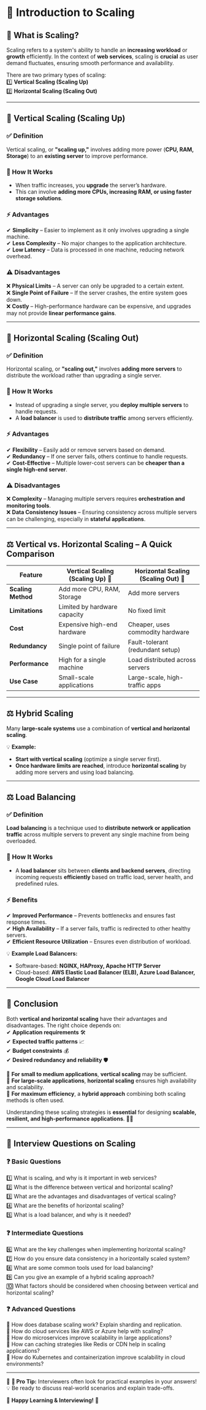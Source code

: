 # 🚀 Introduction to Scaling  

## 📌 What is Scaling?  
Scaling refers to a system's ability to handle an **increasing workload** or **growth** efficiently. In the context of **web services**, scaling is **crucial** as user demand fluctuates, ensuring smooth performance and availability.  

There are two primary types of scaling:  
1️⃣ **Vertical Scaling (Scaling Up)**  
2️⃣ **Horizontal Scaling (Scaling Out)**  

---

## 🔺 Vertical Scaling (Scaling Up)  

### ✅ Definition  
Vertical scaling, or **"scaling up,"** involves adding more power (**CPU, RAM, Storage**) to an **existing server** to improve performance.  

### 🔧 How It Works  
- When traffic increases, you **upgrade** the server’s hardware.  
- This can involve **adding more CPUs, increasing RAM, or using faster storage solutions**.  

### ⚡ Advantages  
✔ **Simplicity** – Easier to implement as it only involves upgrading a single machine.  
✔ **Less Complexity** – No major changes to the application architecture.  
✔ **Low Latency** – Data is processed in one machine, reducing network overhead.  

### ⚠ Disadvantages  
❌ **Physical Limits** – A server can only be upgraded to a certain extent.  
❌ **Single Point of Failure** – If the server crashes, the entire system goes down.  
❌ **Costly** – High-performance hardware can be expensive, and upgrades may not provide **linear performance gains**.  

---

## 🔄 Horizontal Scaling (Scaling Out)  

### ✅ Definition  
Horizontal scaling, or **"scaling out,"** involves **adding more servers** to distribute the workload rather than upgrading a single server.  

### 🔧 How It Works  
- Instead of upgrading a single server, you **deploy multiple servers** to handle requests.  
- A **load balancer** is used to **distribute traffic** among servers efficiently.  

### ⚡ Advantages  
✔ **Flexibility** – Easily add or remove servers based on demand.  
✔ **Redundancy** – If one server fails, others continue to handle requests.  
✔ **Cost-Effective** – Multiple lower-cost servers can be **cheaper than a single high-end server**.  

### ⚠ Disadvantages  
❌ **Complexity** – Managing multiple servers requires **orchestration and monitoring tools**.  
❌ **Data Consistency Issues** – Ensuring consistency across multiple servers can be challenging, especially in **stateful applications**.  

---

## ⚖ Vertical vs. Horizontal Scaling – A Quick Comparison  

| Feature            | Vertical Scaling (Scaling Up) 🔺 | Horizontal Scaling (Scaling Out) 🔄 |
|--------------------|---------------------------------|-----------------------------------|
| **Scaling Method** | Add more CPU, RAM, Storage      | Add more servers                 |
| **Limitations**    | Limited by hardware capacity    | No fixed limit                   |
| **Cost**          | Expensive high-end hardware     | Cheaper, uses commodity hardware |
| **Redundancy**     | Single point of failure        | Fault-tolerant (redundant setup) |
| **Performance**    | High for a single machine      | Load distributed across servers  |
| **Use Case**       | Small-scale applications       | Large-scale, high-traffic apps  |

---

## ⚖ Hybrid Scaling  
Many **large-scale systems** use a combination of **vertical and horizontal scaling**.  

💡 **Example:**  
- **Start with vertical scaling** (optimize a single server first).  
- **Once hardware limits are reached**, introduce **horizontal scaling** by adding more servers and using load balancing.  

---

## ⚖ Load Balancing  

### ✅ Definition  
**Load balancing** is a technique used to **distribute network or application traffic** across multiple servers to prevent any single machine from being overloaded.  

### 🔧 How It Works  
- A **load balancer** sits between **clients and backend servers**, directing incoming requests **efficiently** based on traffic load, server health, and predefined rules.  

### ⚡ Benefits  
✔ **Improved Performance** – Prevents bottlenecks and ensures fast response times.  
✔ **High Availability** – If a server fails, traffic is redirected to other healthy servers.  
✔ **Efficient Resource Utilization** – Ensures even distribution of workload.  

💡 **Example Load Balancers:**  
- Software-based: **NGINX, HAProxy, Apache HTTP Server**  
- Cloud-based: **AWS Elastic Load Balancer (ELB), Azure Load Balancer, Google Cloud Load Balancer**  

---

## 🎯 Conclusion  

Both **vertical and horizontal scaling** have their advantages and disadvantages. The right choice depends on:  
✔ **Application requirements** 🛠  
✔ **Expected traffic patterns** 📈  
✔ **Budget constraints** 💰  
✔ **Desired redundancy and reliability** 🛡  

🔹 **For small to medium applications**, **vertical scaling** may be sufficient.  
🔹 **For large-scale applications**, **horizontal scaling** ensures high availability and scalability.  
🔹 **For maximum efficiency**, a **hybrid approach** combining both scaling methods is often used.  

Understanding these scaling strategies is **essential** for designing **scalable, resilient, and high-performance applications**. 🚀🔥  

---

## 🎤 Interview Questions on Scaling  

### ❓ Basic Questions  
1️⃣ What is scaling, and why is it important in web services?  
2️⃣ What is the difference between vertical and horizontal scaling?  
3️⃣ What are the advantages and disadvantages of vertical scaling?  
4️⃣ What are the benefits of horizontal scaling?  
5️⃣ What is a load balancer, and why is it needed?  

### ❓ Intermediate Questions  
6️⃣ What are the key challenges when implementing horizontal scaling?  
7️⃣ How do you ensure data consistency in a horizontally scaled system?  
8️⃣ What are some common tools used for load balancing?  
9️⃣ Can you give an example of a hybrid scaling approach?  
🔟 What factors should be considered when choosing between vertical and horizontal scaling?  

### ❓ Advanced Questions  
🔹 How does database scaling work? Explain sharding and replication.  
🔹 How do cloud services like AWS or Azure help with scaling?  
🔹 How do microservices improve scalability in large applications?  
🔹 How can caching strategies like Redis or CDN help in scaling applications?  
🔹 How do Kubernetes and containerization improve scalability in cloud environments?  

---

🔹 **📌 Pro Tip:** Interviewers often look for practical examples in your answers!  
💡 Be ready to discuss real-world scenarios and explain trade-offs.  

🚀 **Happy Learning & Interviewing!** 🎯  

